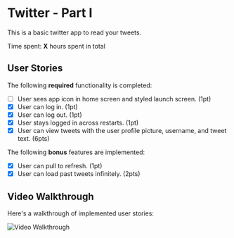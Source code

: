 # Twitter - Part I

This is a basic twitter app to read your tweets.

Time spent: **X** hours spent in total
## User Stories

The following **required** functionality is completed:

- [ ] User sees app icon in home screen and styled launch screen. (1pt)
- [X] User can log in. (1pt)
- [X] User can log out. (1pt)
- [X] User stays logged in across restarts. (1pt)
- [X] User can view tweets with the user profile picture, username, and tweet text. (6pts)

The following **bonus** features are implemented:

- [X] User can pull to refresh. (1pt)
- [X] User can load past tweets infinitely. (2pts)

## Video Walkthrough

Here's a walkthrough of implemented user stories:

<img src='https://media.giphy.com/media/rJv7qWmLYTuPGdeDip/giphy.gif' title='Video Walkthrough' width='' alt='Video Walkthrough' />

